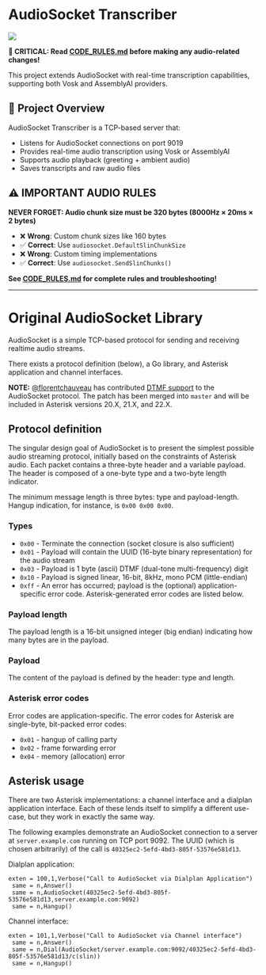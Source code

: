 # AudioSocket Transcriber

[![](https://godoc.org/github.com/CyCoreSystems/audiosocket?status.svg)](http://godoc.org/CyCoreSystems/audiosocket)

**🚨 CRITICAL: Read [CODE_RULES.md](CODE_RULES.md) before making any audio-related changes!**

This project extends AudioSocket with real-time transcription capabilities, supporting both Vosk and AssemblyAI providers.

## 🎯 Project Overview

AudioSocket Transcriber is a TCP-based server that:
- Listens for AudioSocket connections on port 9019
- Provides real-time audio transcription using Vosk or AssemblyAI
- Supports audio playback (greeting + ambient audio)
- Saves transcripts and raw audio files

## ⚠️ IMPORTANT AUDIO RULES

**NEVER FORGET: Audio chunk size must be 320 bytes (8000Hz × 20ms × 2 bytes)**

- ❌ **Wrong**: Custom chunk sizes like 160 bytes
- ✅ **Correct**: Use `audiosocket.DefaultSlinChunkSize`
- ❌ **Wrong**: Custom timing implementations  
- ✅ **Correct**: Use `audiosocket.SendSlinChunks()`

**See [CODE_RULES.md](CODE_RULES.md) for complete rules and troubleshooting!**

---

# Original AudioSocket Library

AudioSocket is a simple TCP-based protocol for sending and receiving realtime
audio streams.

There exists a protocol definition (below), a Go library, and Asterisk
application and channel interfaces.

**NOTE:** [@florentchauveau](https://github.com/florentchauveau) has contributed [DTMF support](https://github.com/asterisk/asterisk/pull/1138) to the AudioSocket protocol. The patch has been merged into `master` and will be included in Asterisk versions 20.X, 21.X, and 22.X.

## Protocol definition

The singular design goal of AudioSocket is to present the simplest possible
audio streaming protocol, initially based on the constraints of Asterisk audio.
Each packet contains a three-byte header and a variable payload.  The header is
composed of a one-byte type and a two-byte length indicator.

The minimum message length is three bytes:  type and payload-length.  Hangup
indication, for instance, is `0x00 0x00 0x00`.

### Types

  - `0x00` - Terminate the connection (socket closure is also sufficient)
  - `0x01` - Payload will contain the UUID (16-byte binary representation) for the audio stream
  - `0x03` - Payload is 1 byte (ascii) DTMF (dual-tone multi-frequency) digit
  - `0x10` - Payload is signed linear, 16-bit, 8kHz, mono PCM (little-endian)
  - `0xff` - An error has occurred; payload is the (optional)
    application-specific error code.  Asterisk-generated error codes are listed
    below.

### Payload length

The payload length is a 16-bit unsigned integer (big endian) indicating how many bytes are
in the payload.

### Payload

The content of the payload is defined by the header: type and length.

### Asterisk error codes

Error codes are application-specific.  The error codes for Asterisk are
single-byte, bit-packed error codes:

  - `0x01` - hangup of calling party
  - `0x02` - frame forwarding error
  - `0x04` - memory (allocation) error

## Asterisk usage

There are two Asterisk implementations: a channel interface and a dialplan
application interface.  Each of these lends itself to simplify a different
use-case, but they work in exactly the same way.

The following examples demonstrate an AudioSocket connection to a server at
`server.example.com` running on TCP port 9092.  The UUID (which is chosen
arbitrarily) of the call is `40325ec2-5efd-4bd3-805f-53576e581d13`.

Dialplan application:

```
exten = 100,1,Verbose("Call to AudioSocket via Dialplan Application")
 same = n,Answer()
 same = n,AudioSocket(40325ec2-5efd-4bd3-805f-53576e581d13,server.example.com:9092)
 same = n,Hangup()
```

Channel interface:

```
exten = 101,1,Verbose("Call to AudioSocket via Channel interface")
 same = n,Answer()
 same = n,Dial(AudioSocket/server.example.com:9092/40325ec2-5efd-4bd3-805f-53576e581d13/c(slin))
 same = n,Hangup()
```
